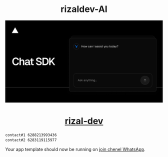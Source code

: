   <h1 align="center">rizaldev-AI</h1>
</a>

<a href="https://chat.vercel.ai/">
  <img alt="Next.js 14 and App Router-ready AI chatbot." src="app/(chat)/opengraph-image.png">
  <h1 align="center">rizal-dev</h1>
</a>


```hubungi
contact#1 6288213993436
contact#2 6283119115977
```

Your app template should now be running on [join chenel WhatsApp](https://whatsapp.com/channel/0029Vaw0AGCEQIarHspllG1i).
